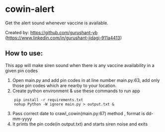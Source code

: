 # cowin-alert
Get the alert sound whenever vaccine is available.

Created by: https://github.com/gurushant-yb (https://www.linkedin.com/in/gurushant-jidagi-911a4413)

## How to use:

This app will make siren sound when there is any vaccine availability in a given pin codes

1. Open main.py and add pin codes in at line number main.py:63, add only those pin codes which are nearby to your location.
2. Create python environment & use these commands to run app 
```
    pip install -r requirements.txt
    nohup Python -W ignore main.py > output.txt &
```
3. Pass correct date to crawl_cowin(main.py:67) method , format is dd-mm-yyyy
4. It prints the pin code(in output.txt) and starts siren noise and exits
